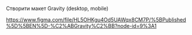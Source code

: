 Cтворити макет Gravity (desktop, mobile)


https://www.figma.com/file/HL5OHKgu4Od5UAWqx8CM7P/%5BPublished%5D%5BEN%5D-%C2%ABGravity%C2%BB?node-id=9%3A1